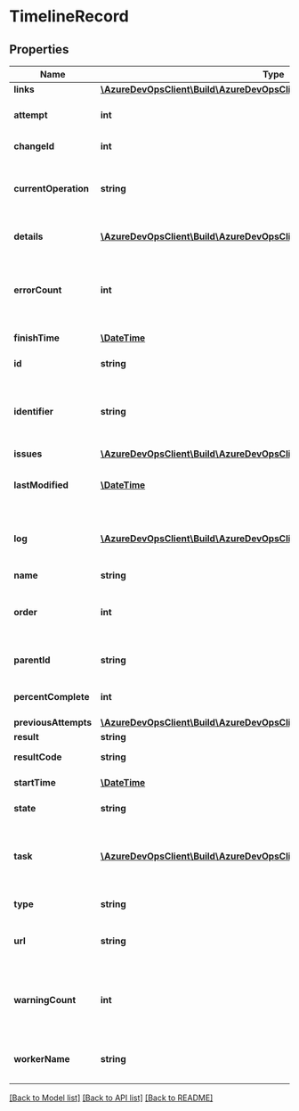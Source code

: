 # TimelineRecord

## Properties
Name | Type | Description | Notes
------------ | ------------- | ------------- | -------------
**links** | [**\AzureDevOpsClient\Build\AzureDevOpsClient\Build\Model\ReferenceLinks**](ReferenceLinks.md) |  | [optional] 
**attempt** | **int** | Attempt number of record. | [optional] 
**changeId** | **int** | The change ID. | [optional] 
**currentOperation** | **string** | A string that indicates the current operation. | [optional] 
**details** | [**\AzureDevOpsClient\Build\AzureDevOpsClient\Build\Model\TimelineReference**](TimelineReference.md) | A reference to a sub-timeline. | [optional] 
**errorCount** | **int** | The number of errors produced by this operation. | [optional] 
**finishTime** | [**\DateTime**](\DateTime.md) | The finish time. | [optional] 
**id** | **string** | The ID of the record. | [optional] 
**identifier** | **string** | String identifier that is consistent across attempts. | [optional] 
**issues** | [**\AzureDevOpsClient\Build\AzureDevOpsClient\Build\Model\Issue[]**](Issue.md) |  | [optional] 
**lastModified** | [**\DateTime**](\DateTime.md) | The time the record was last modified. | [optional] 
**log** | [**\AzureDevOpsClient\Build\AzureDevOpsClient\Build\Model\BuildLogReference**](BuildLogReference.md) | A reference to the log produced by this operation. | [optional] 
**name** | **string** | The name. | [optional] 
**order** | **int** | An ordinal value relative to other records. | [optional] 
**parentId** | **string** | The ID of the record&#39;s parent. | [optional] 
**percentComplete** | **int** | The current completion percentage. | [optional] 
**previousAttempts** | [**\AzureDevOpsClient\Build\AzureDevOpsClient\Build\Model\TimelineAttempt[]**](TimelineAttempt.md) |  | [optional] 
**result** | **string** | The result. | [optional] 
**resultCode** | **string** | The result code. | [optional] 
**startTime** | [**\DateTime**](\DateTime.md) | The start time. | [optional] 
**state** | **string** | The state of the record. | [optional] 
**task** | [**\AzureDevOpsClient\Build\AzureDevOpsClient\Build\Model\TaskReference**](TaskReference.md) | A reference to the task represented by this timeline record. | [optional] 
**type** | **string** | The type of the record. | [optional] 
**url** | **string** | The REST URL of the timeline record. | [optional] 
**warningCount** | **int** | The number of warnings produced by this operation. | [optional] 
**workerName** | **string** | The name of the agent running the operation. | [optional] 

[[Back to Model list]](../README.md#documentation-for-models) [[Back to API list]](../README.md#documentation-for-api-endpoints) [[Back to README]](../README.md)


